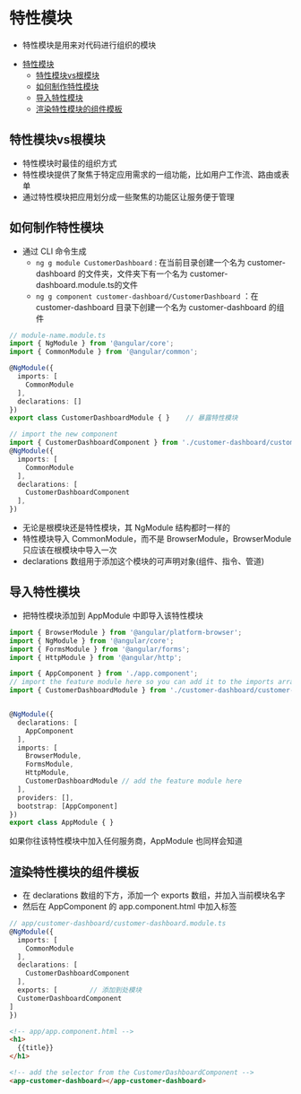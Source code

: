 # 特性模块

 - 特性模块是用来对代码进行组织的模块


<!-- @import "[TOC]" {cmd="toc" depthFrom=1 depthTo=6 orderedList=false} -->
- [特性模块](#%E7%89%B9%E6%80%A7%E6%A8%A1%E5%9D%97)
    - [特性模块vs根模块](#%E7%89%B9%E6%80%A7%E6%A8%A1%E5%9D%97vs%E6%A0%B9%E6%A8%A1%E5%9D%97)
    - [如何制作特性模块](#%E5%A6%82%E4%BD%95%E5%88%B6%E4%BD%9C%E7%89%B9%E6%80%A7%E6%A8%A1%E5%9D%97)
    - [导入特性模块](#%E5%AF%BC%E5%85%A5%E7%89%B9%E6%80%A7%E6%A8%A1%E5%9D%97)
    - [渲染特性模块的组件模板](#%E6%B8%B2%E6%9F%93%E7%89%B9%E6%80%A7%E6%A8%A1%E5%9D%97%E7%9A%84%E7%BB%84%E4%BB%B6%E6%A8%A1%E6%9D%BF)

## 特性模块vs根模块

 * 特性模块时最佳的组织方式
 * 特性模块提供了聚焦于特定应用需求的一组功能，比如用户工作流、路由或表单
 * 通过特性模块把应用划分成一些聚焦的功能区让服务便于管理

## 如何制作特性模块

 * 通过 CLI 命令生成 
    * `ng g module CustomerDashboard` : 在当前目录创建一个名为 customer-dashboard  的文件夹，文件夹下有一个名为 customer-dashboard.module.ts的文件
    * `ng g component customer-dashboard/CustomerDashboard` ：在 customer-dashboard 目录下创建一个名为 customer-dashboard 的组件

```ts
// module-name.module.ts
import { NgModule } from '@angular/core';
import { CommonModule } from '@angular/common';

@NgModule({
  imports: [
    CommonModule
  ],
  declarations: []
})
export class CustomerDashboardModule { }    // 暴露特性模块

// import the new component
import { CustomerDashboardComponent } from './customer-dashboard/customer-dashboard.component';
@NgModule({
  imports: [
    CommonModule
  ],
  declarations: [
    CustomerDashboardComponent
  ],
})
```
 * 无论是根模块还是特性模块，其 NgModule 结构都时一样的
 * 特性模块导入 CommonModule，而不是 BrowserModule，BrowserModule 只应该在根模块中导入一次
 * declarations 数组用于添加这个模块的可声明对象(组件、指令、管道)

## 导入特性模块

 * 把特性模块添加到 AppModule 中即导入该特性模块

```ts
import { BrowserModule } from '@angular/platform-browser';
import { NgModule } from '@angular/core';
import { FormsModule } from '@angular/forms';
import { HttpModule } from '@angular/http';

import { AppComponent } from './app.component';
// import the feature module here so you can add it to the imports array below
import { CustomerDashboardModule } from './customer-dashboard/customer-dashboard.module';


@NgModule({
  declarations: [
    AppComponent
  ],
  imports: [
    BrowserModule,
    FormsModule,
    HttpModule,
    CustomerDashboardModule // add the feature module here
  ],
  providers: [],
  bootstrap: [AppComponent]
})
export class AppModule { }
```
如果你往该特性模块中加入任何服务商，AppModule 也同样会知道

## 渲染特性模块的组件模板

 * 在 declarations 数组的下方，添加一个 exports 数组，并加入当前模块名字
 * 然后在 AppComponent 的 app.component.html 中加入标签 <app-cunstomer-dashboard>

```ts
// app/customer-dashboard/customer-dashboard.module.ts
@NgModule({
  imports: [
    CommonModule
  ],
  declarations: [
    CustomerDashboardComponent
  ],
  exports: [        // 添加到处模块
  CustomerDashboardComponent
]
})
```
```html
<!-- app/app.component.html -->
<h1>
  {{title}}
</h1>

<!-- add the selector from the CustomerDashboardComponent -->
<app-customer-dashboard></app-customer-dashboard>
```